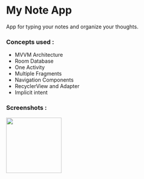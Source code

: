 # My Note App
App for typing your notes and organize your thoughts.


### Concepts used : 
- MVVM Architecture 
- Room Database
- One Activity 
- Multiple Fragments
- Navigation Components
- RecyclerView and Adapter
- Implicit intent


### Screenshots :

<div>
<img src="https://user-images.githubusercontent.com/81191898/212468771-ab6cab1d-0281-4000-9e98-c8bcdfe180b6.png" width="150"/>


</div>

